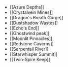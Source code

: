 

- [[Azure Depths]]
- [[Crystalvein Mines]]
- [[Dragon's Breath Gorge]]
- [[Dustshadow Wastes]]
- [[Echo's End]]
- [[Ghostwind peak]]
- [[Moonlit Pinnacles]]
- [[Redstone Caverns]]
- [[Serpentail River]]
- [[Starwhisper Summit]]
- [[Twin-Spire Keep]]